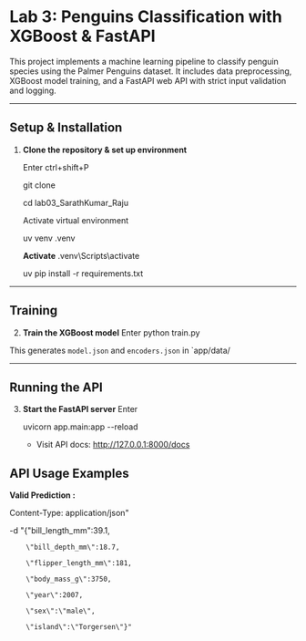 
# Lab 3: Penguins Classification with XGBoost & FastAPI

This project implements a machine learning pipeline to classify penguin species using the Palmer Penguins dataset. It includes data preprocessing, XGBoost model training, and a FastAPI web API with strict input validation and logging.

---

## Setup & Installation

1. **Clone the repository & set up environment**
   
    Enter ctrl+shift+P
   
    git clone
   
    cd lab03_SarathKumar_Raju
   

    Activate virtual environment
   
    uv venv .venv
   
     **Activate**
 .venv\Scripts\activate

   uv pip install -r requirements.txt



---

## Training

2. **Train the XGBoost model**
    Enter 
    python train.py
    
This generates `model.json` and `encoders.json` in `app/data/

---

## Running the API

3. **Start the FastAPI server**
    Enter
   
    uvicorn app.main:app --reload
   
    
    - Visit API docs: http://127.0.0.1:8000/docs


## API Usage Examples

**Valid Prediction :**

   Content-Type: application/json" 
   
  -d "{\"bill_length_mm\":39.1,
  
        \"bill_depth_mm\":18.7,
        
        \"flipper_length_mm\":181,
        
        \"body_mass_g\":3750,
        
        \"year\":2007,
        
        \"sex\":\"male\",
        
        \"island\":\"Torgersen\"}"
